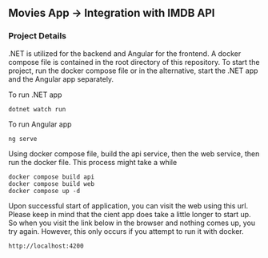 ## Movies App -> Integration with IMDB API
### Project Details
.NET is utilized for the backend and Angular for the frontend. A docker compose file is contained in the root directory of this repository. To start the project, run the docker compose file or in the alternative,
 start the .NET app and the Angular app separately.

To run .NET app
```.NET
dotnet watch run
```
To run Angular app
```Angular
ng serve
```

Using docker compose file, build the api service, then the web service, then run the docker file. This process might take a while

```.NET
docker compose build api
docker compose build web
docker compose up -d
```


Upon successful start of application, you can visit the web using this url. Please keep in mind that the cient app does take a little longer to start up. So when you visit the link below in the browser and nothing comes up, you try again. However, this only occurs if you attempt to run it with docker.
```
http://localhost:4200
```
